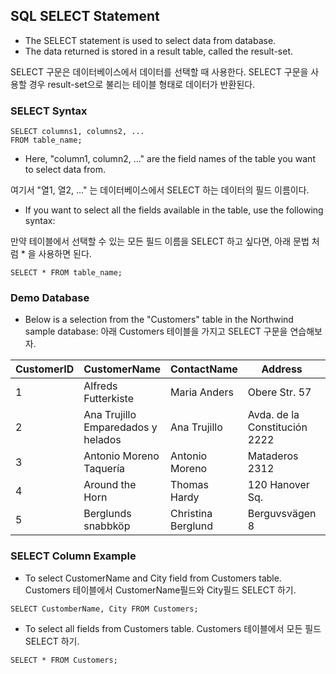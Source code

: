 ## SQL SELECT Statement

- The SELECT statement is used to select data from database.
- The data returned is stored in a result table, called the result-set.

SELECT 구문은 데이터베이스에서 데이터를 선택할 때 사용한다.
SELECT 구문을 사용할 경우 result-set으로 불리는 테이블 형태로 데이터가 반환된다.

### SELECT Syntax

```
SELECT columns1, columns2, ...
FROM table_name;
```

- Here, "column1, column2, ..." are the field names of the table you want to select data from. 

여기서 "열1, 열2, ..." 는 데이터베이스에서 SELECT 하는 데이터의 필드 이름이다.

- If you want to select all the fields available in the table, use the following syntax:

만약 테이블에서 선택할 수 있는 모든 필드 이름을 SELECT 하고 싶다면, 아래 문법 처럼 * 을 사용하면 된다.


```
SELECT * FROM table_name;
````

### Demo Database

- Below is a selection from the "Customers" table in the Northwind sample database:
아래 Customers 테이블을 가지고 SELECT 구문을 연습해보자.


CustomerID | CustomerName | ContactName | Address | City | PostalCod | Country
----------|---------------|-------------|----------|------|-----------|-----
1|Alfreds Futterkiste|Maria Anders|Obere Str. 57|Berlin|12209|Germany|
2|Ana Trujillo Emparedados y helados|Ana Trujillo|Avda. de la Constitución 2222|México D.F.|05021|Mexico|
3|Antonio Moreno Taquería|Antonio Moreno|Mataderos 2312|México D.F.|05023|Mexico|
4|Around the Horn|Thomas Hardy|120 Hanover Sq.|London|WA1 1DP|UK|
5|Berglunds snabbköp|Christina Berglund|Berguvsvägen 8|Luleå|S-958 22|Sweden|


### SELECT Column Example
- To select CustomerName and City field from Customers table. 
Customers 테이블에서 CustomerName필드와 City필드 SELECT 하기.
```
SELECT CustomberName, City FROM Customers;
```

- To select all fields from Customers table.
Customers 테이블에서 모든 필드 SELECT 하기.
```
SELECT * FROM Customers;